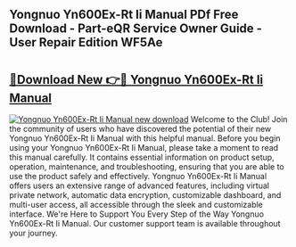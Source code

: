 ## Yongnuo Yn600Ex-Rt Ii Manual PDf Free Download - Part-eQR Service Owner Guide - User Repair Edition WF5Ae

# <h2><a href="http://cf18370.oget.top/?id=Yongnuo+Yn600Ex-Rt+Ii+Manual">🔗Download New 👉🔴 Yongnuo Yn600Ex-Rt Ii Manual</a></h2>

[![Yongnuo Yn600Ex-Rt Ii Manual new download](https://i.imgur.com/5g1atiW.png)](http://cf18370.oget.top/?id=Yongnuo+Yn600Ex-Rt+Ii+Manual)
Welcome to the Club! Join the community of users who have discovered the potential of their new Yongnuo Yn600Ex-Rt Ii Manual with this helpful manual. Before you begin using your Yongnuo Yn600Ex-Rt Ii Manual, please take a moment to read this manual carefully. It contains essential information on product setup, operation, maintenance, and troubleshooting, ensuring that you are able to use the product safely and effectively. Yongnuo Yn600Ex-Rt Ii Manual offers users an extensive range of advanced features, including virtual private network, automatic data encryption, customizable dashboard, and multi-user access, all accessible through the sleek and customizable interface. We're Here to Support You Every Step of the Way Yongnuo Yn600Ex-Rt Ii Manual. Our customer support team is available throughout your journey.

